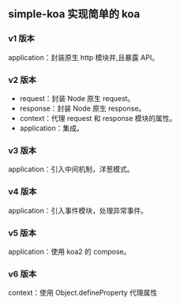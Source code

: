 ## simple-koa 实现简单的 koa

### v1 版本

application：封装原生 http 模块并,且暴露 API。

### v2 版本

- request：封装 Node 原生 request。
- response：封装 Node 原生 response。
- context：代理 request 和 response 模块的属性。
- application：集成。

### v3 版本

application：引入中间机制，洋葱模式。

### v4 版本

application：引入事件模块，处理异常事件。

### v5 版本

application：使用 koa2 的 compose。

### v6 版本

context：使用 Object.defineProperty 代理属性
